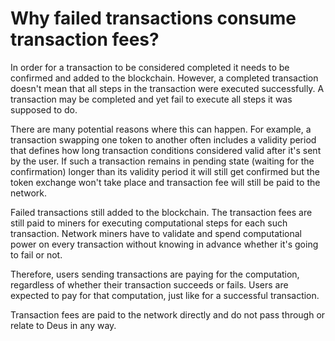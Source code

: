 # Why failed transactions consume transaction fees?

In order for a transaction to be considered completed it needs to be confirmed and added to the blockchain. However, a completed transaction doesn't mean that all steps in the transaction were executed successfully. A transaction may be completed and yet fail to execute all steps it was supposed to do.

There are many potential reasons where this can happen. For example, a transaction swapping one token to another often includes a validity period that defines how long transaction conditions considered valid after it's sent by the user. If such a transaction remains in pending state (waiting for the confirmation) longer than its validity period it will still get confirmed but the token exchange won't take place and transaction fee will still be paid to the network.

Failed transactions still added to the blockchain. The transaction fees are still paid to miners for executing computational steps for each such transaction. Network miners have to validate and spend computational power on every transaction without knowing in advance whether it's going to fail or not.

Therefore, users sending transactions are paying for the computation, regardless of whether their transaction succeeds or fails. Users are expected to pay for that computation, just like for a successful transaction.

Transaction fees are paid to the network directly and do not pass through or relate to Deus in any way.

